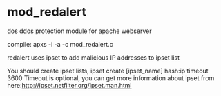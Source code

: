 # mod_redalert
dos ddos protection module for apache webserver

compile: apxs -i -a -c mod_redalert.c

redalert uses ipset to add malicious IP addresses to ipset list

You should create ipset lists,
ipset create [ipset_name] hash:ip timeout 3600
Timeout is optional, you can get more information about ipset from here:http://ipset.netfilter.org/ipset.man.html
